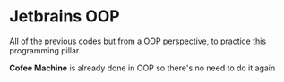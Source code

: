 # Jetbrains OOP   
All of the previous codes but from a OOP perspective, to practice this programming pillar.   

**Cofee Machine** is already done in OOP so there's no need to do it again
